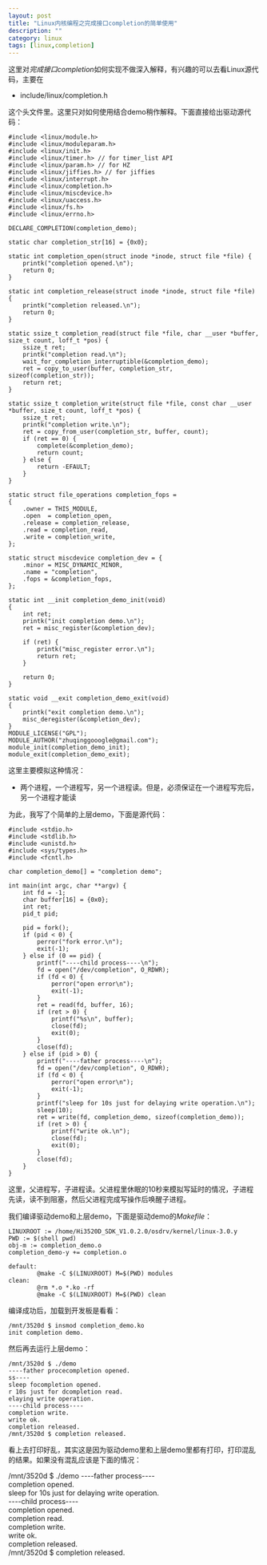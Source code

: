 ```yaml
---
layout: post
title: "Linux内核编程之完成接口completion的简单使用"
description: ""
category: linux
tags: [linux,completion]
---
```


这里对*完成接口completion*如何实现不做深入解释，有兴趣的可以去看Linux源代码，主要在  

- include/linux/completion.h  

这个头文件里。这里只对如何使用结合demo稍作解释。下面直接给出驱动源代码：  

	#include <linux/module.h>
	#include <linux/moduleparam.h>
	#include <linux/init.h>  
	#include <linux/timer.h> // for timer_list API
	#include <linux/param.h> // for HZ 
	#include <linux/jiffies.h> // for jiffies 
	#include <linux/interrupt.h>
	#include <linux/completion.h>
	#include <linux/miscdevice.h>
	#include <linux/uaccess.h>
	#include <linux/fs.h>
	#include <linux/errno.h>
	
	DECLARE_COMPLETION(completion_demo);
	
	static char completion_str[16] = {0x0};
	
	static int completion_open(struct inode *inode, struct file *file) {
		printk("completion opened.\n");
		return 0;
	}
	
	static int completion_release(struct inode *inode, struct file *file) {
		printk("completion released.\n");
		return 0;
	}
	
	static ssize_t completion_read(struct file *file, char __user *buffer, size_t count, loff_t *pos) {
		ssize_t ret;
		printk("completion read.\n");
		wait_for_completion_interruptible(&completion_demo);
		ret = copy_to_user(buffer, completion_str, sizeof(completion_str));
		return ret;
	}
	
	static ssize_t completion_write(struct file *file, const char __user *buffer, size_t count, loff_t *pos) {
		ssize_t ret;
		printk("completion write.\n");
		ret = copy_from_user(completion_str, buffer, count);
		if (ret == 0) {
			complete(&completion_demo);
			return count;
		} else {
			return -EFAULT;
		}
	}
	
	static struct file_operations completion_fops =
	{ 
	  	.owner = THIS_MODULE, 
	  	.open  = completion_open,
	  	.release = completion_release,
	  	.read = completion_read,
	  	.write = completion_write,
	}; 
	
	static struct miscdevice completion_dev = {
		.minor = MISC_DYNAMIC_MINOR,
		.name = "completion",
		.fops = &completion_fops,
	};
	 
	static int __init completion_demo_init(void)  
	{  
		int ret;
		printk("init completion demo.\n");
		ret = misc_register(&completion_dev);
	
		if (ret) { 
		  	printk("misc_register error.\n"); 
		  	return ret; 
		}
	
		return 0;    
	}  
	  
	static void __exit completion_demo_exit(void)  
	{  
		printk("exit completion demo.\n");
		misc_deregister(&completion_dev);
	}  
	MODULE_LICENSE("GPL");
	MODULE_AUTHOR("zhuqinggooogle@gmail.com");  
	module_init(completion_demo_init);  
	module_exit(completion_demo_exit); 

这里主要模拟这种情况：  

- 两个进程，一个进程写，另一个进程读。但是，必须保证在一个进程写完后，另一个进程才能读  

为此，我写了个简单的上层demo，下面是源代码：  

	#include <stdio.h>
	#include <stdlib.h>
	#include <unistd.h>
	#include <sys/types.h>
	#include <fcntl.h> 
	
	char completion_demo[] = "completion demo";
	
	int main(int argc, char **argv) {
		int fd = -1;
		char buffer[16] = {0x0};
		int ret;
		pid_t pid;
		
		pid = fork();
		if (pid < 0) {
			perror("fork error.\n");
			exit(-1);
		} else if (0 == pid) {
			printf("----child process----\n");
			fd = open("/dev/completion", O_RDWR);
			if (fd < 0) {
				perror("open error\n");
				exit(-1);
			}
			ret = read(fd, buffer, 16);
			if (ret > 0) {
				printf("%s\n", buffer);
				close(fd);
				exit(0);
			}
			close(fd);
		} else if (pid > 0) {
			printf("----father process----\n");
			fd = open("/dev/completion", O_RDWR);
			if (fd < 0) {
				perror("open error\n");
				exit(-1);
			}
			printf("sleep for 10s just for delaying write operation.\n");
			sleep(10);
			ret = write(fd, completion_demo, sizeof(completion_demo));
			if (ret > 0) {
				printf("write ok.\n");
				close(fd);
				exit(0);
			}
			close(fd);
		}
	}

这里，父进程写，子进程读。父进程里休眠的10秒来模拟写延时的情况，子进程先读，读不到阻塞，然后父进程完成写操作后唤醒子进程。  

我们编译驱动demo和上层demo，下面是驱动demo的*Makefile*：  

	LINUXROOT := /home/Hi3520D_SDK_V1.0.2.0/osdrv/kernel/linux-3.0.y
	PWD := $(shell pwd)
	obj-m := completion_demo.o
	completion_demo-y += completion.o
	
	default:
	        @make -C $(LINUXROOT) M=$(PWD) modules 
	clean: 
	        @rm *.o *.ko -rf
	        @make -C $(LINUXROOT) M=$(PWD) clean  

编译成功后，加载到开发板是看看：  

	/mnt/3520d $ insmod completion_demo.ko 
	init completion demo.  

然后再去运行上层demo：  

	/mnt/3520d $ ./demo 
	----father procecompletion opened.
	ss----
	sleep focompletion opened.
	r 10s just for dcompletion read.
	elaying write operation.
	----child process----
	completion write.
	write ok.
	completion released.
	/mnt/3520d $ completion released.  

看上去打印好乱，其实这是因为驱动demo里和上层demo里都有打印，打印混乱的结果。如果没有混乱应该是下面的情况：  

/mnt/3520d $ ./demo 
	----father process----  
	completion opened.  
	sleep for 10s just for delaying write operation.  
	----child process----  
	completion opened.  
	completion read.  
	completion write.  
	write ok.  
	completion released.  
	/mnt/3520d $ completion released.     

